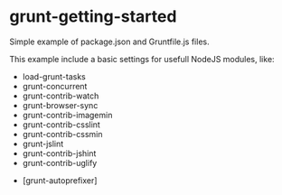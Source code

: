# grunt-getting-started
Simple example of package.json and Gruntfile.js files.

This example include a basic settings for usefull NodeJS modules, like:

- load-grunt-tasks
- grunt-concurrent
- grunt-contrib-watch
- grunt-browser-sync
- grunt-contrib-imagemin
- grunt-contrib-csslint
- grunt-contrib-cssmin
- grunt-jslint
- grunt-contrib-jshint
- grunt-contrib-uglify
* [grunt-autoprefixer]